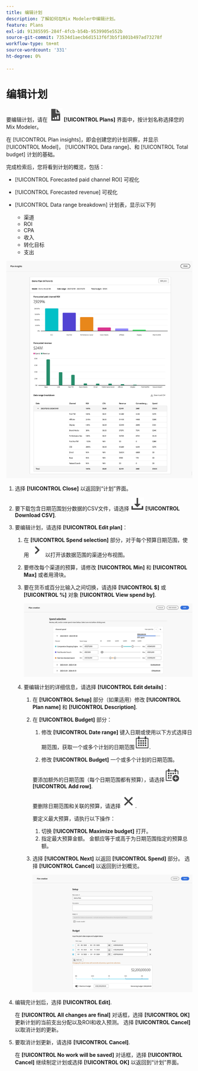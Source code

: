 ```yaml
---
title: 编辑计划
description: 了解如何在Mix Modeler中编辑计划。
feature: Plans
exl-id: 91385595-284f-4fcb-b54b-9539905e552b
source-git-commit: 73534d1aecb6d1513f6f3b5f1801b497ad73278f
workflow-type: tm+mt
source-wordcount: '331'
ht-degree: 0%

---
```


# 编辑计划

要编辑计划，请在 ![PLan](../assets/icons/FileChart.svg) **[!UICONTROL Plans]** 界面中，按计划名称选择您的Mix Modeler。

在 [!UICONTROL Plan insights]，即会创建您的计划洞察，并显示 [!UICONTROL Model]， [!UICONTROL Data range]、和 [!UICONTROL Total budget] 计划的基础。

完成检索后，您将看到计划的概览，包括：

- [!UICONTROL Forecasted paid channel ROI] 可视化
- [!UICONTROL Forecasted revenue] 可视化
- [!UICONTROL Data range breakdown] 计划表，显示以下列

   - 渠道
   - ROI
   - CPA
   - 收入
   - 转化目标
   - 支出

![计划概览](../assets/overview-plan.png)

1. 选择 **[!UICONTROL Close]** 以返回到“计划”界面。

1. 要下载包含日期范围划分数据的CSV文件，请选择 ![下载](../assets/icons/Download.svg) **[!UICONTROL Download CSV]**.

1. 要编辑计划，请选择 **[!UICONTROL Edit plan]**：

   1. 在 **[!UICONTROL Spend selection]** 部分，对于每个预算日期范围，使用 ![V形](../assets/icons/ChevronRight.svg) 以打开该数据范围的渠道分布视图。

   1. 要修改每个渠道的预算，请修改 **[!UICONTROL Min]** 和 **[!UICONTROL Max]** 或者用滑块。

   1. 要在货币或百分比输入之间切换，请选择 **[!UICONTROL $]** 或 **[!UICONTROL %]** 对象 **[!UICONTROL View spend by]**.

      ![支出选择](../assets/spend-selection.png)

   1. 要编辑计划的详细信息，请选择 **[!UICONTROL Edit details]**：

      1. 在 **[!UICONTROL Setup]** 部分（如果适用）修改 **[!UICONTROL Plan name]** 和 **[!UICONTROL Description]**.

      1. 在 **[!UICONTROL Budget]** 部分：

         1. 修改 **[!UICONTROL Date range]** 键入日期或使用以下方式选择日期范围，获取一个或多个计划的日期范围 ![日历](../assets/icons/Calendar.svg).

         1. 修改 **[!UICONTROL Budget]** 一个或多个计划的日期范围。

         要添加额外的日期范围（每个日期范围都有预算），请选择 ![CalendarAdd](../assets/icons/CalendarAdd.svg) **[!UICONTROL Add row]**.

         要删除日期范围和关联的预算，请选择 ![关闭](../assets/icons/Close.svg).

         要定义最大预算，请执行以下操作：

         1. 切换 **[!UICONTROL Maximize budget]** 打开。
         1. 指定最大预算金额。 金额应等于或高于为日期范围指定的预算总额。

      1. 选择 **[!UICONTROL Next]** 以返回 **[!UICONTROL Spend]** 部分。 选择 **[!UICONTROL Cancel]** 以返回到计划概览。

         ![计划详细信息](../assets/plan-details.png)


1. 编辑完计划后，选择 **[!UICONTROL Edit]**.

   在 **[!UICONTROL All changes are final]** 对话框，选择 **[!UICONTROL OK]** 更新计划的当前支出分配以及ROI和收入预测。 选择 **[!UICONTROL Cancel]** 以取消计划的更新。

1. 要取消计划更新，请选择 **[!UICONTROL Cancel]**.

   在 **[!UICONTROL No work will be saved]** 对话框，选择 **[!UICONTROL Cancel]** 继续制定计划或选择 **[!UICONTROL OK]** 以返回到“计划”界面。

